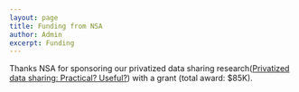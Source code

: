 ```yaml
---
layout: page
title: Funding from NSA 
author: Admin
excerpt: Funding 
---
```


Thanks NSA for sponsoring our privatized data sharing research([Privatized data sharing: Practical? Useful?](/projects/2016/09/08/lace/)) with a grant (total award: $85K). 
